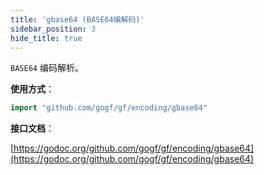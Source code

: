 ```yaml
---
title: 'gbase64 (BASE64编解码)'
sidebar_position: 3
hide_title: true
---
```


`BASE64` 编码解析。

**使用方式**：

```  go
import "github.com/gogf/gf/encoding/gbase64"

```

**接口文档**：

[https://godoc.org/github.com/gogf/gf/encoding/gbase64](https://godoc.org/github.com/gogf/gf/encoding/gbase64)